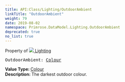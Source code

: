 ```yaml
---
title: API:Class/Lighting/OutdoorAmbient
linkTitle: "OutdoorAmbient"
weight: 79
date: 2019-08-02
namespace: Primrose.DataModel.Lighting.OutdoorAmbient
deprecated: true
no_list: true
---
```

Property of <a href="/docs/api-reference/Class/Lighting"><img src="/icons/silk/lightbulb.png"/>&nbsp;Lighting</a>
<pre class="method-declaration">
OutdoorAmbient: <a class="type" href="/docs/api-reference/DataType/Colour">Colour</a></pre>
<b>Value Type: </b>
<a class="type" href="/docs/api-reference/DataType/Colour">Colour</a>
<br/>
<b>Description: </b>
The darkest outdoor colour.

